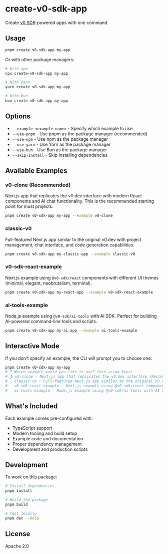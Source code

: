 # create-v0-sdk-app

Create [v0 SDK](https://v0-sdk.dev)-powered apps with one command.

## Usage

```bash
pnpm create v0-sdk-app my-app
```

Or with other package managers:

```bash
# With npm
npx create-v0-sdk-app my-app

# With yarn
yarn create v0-sdk-app my-app

# With bun
bun create v0-sdk-app my-app
```

## Options

- `--example <example-name>` - Specify which example to use
- `--use-pnpm` - Use pnpm as the package manager (recommended)
- `--use-npm` - Use npm as the package manager
- `--use-yarn` - Use Yarn as the package manager
- `--use-bun` - Use Bun as the package manager
- `--skip-install` - Skip installing dependencies

## Available Examples

### v0-clone (Recommended)

Next.js app that replicates the v0.dev interface with modern React components and AI chat functionality. This is the recommended starting point for most projects.

```bash
pnpm create v0-sdk-app my-app --example v0-clone
```

### classic-v0

Full-featured Next.js app similar to the original v0.dev with project management, chat interface, and code generation capabilities.

```bash
pnpm create v0-sdk-app my-classic-app --example classic-v0
```

### v0-sdk-react-example

Next.js example using `@v0-sdk/react` components with different UI themes (minimal, elegant, neobrutalism, terminal).

```bash
pnpm create v0-sdk-app my-react-app --example v0-sdk-react-example
```

### ai-tools-example

Node.js example using `@v0-sdk/ai-tools` with AI SDK. Perfect for building AI-powered command-line tools and scripts.

```bash
pnpm create v0-sdk-app my-ai-app --example ai-tools-example
```

## Interactive Mode

If you don't specify an example, the CLI will prompt you to choose one:

```bash
pnpm create v0-sdk-app my-app
# ? Which example would you like to use? (Use arrow keys)
# ❯ v0-clone - Next.js app that replicates the v0.dev interface (Recommended)
#   classic-v0 - Full-featured Next.js app similar to the original v0.dev
#   v0-sdk-react-example - Next.js example using @v0-sdk/react components
#   ai-tools-example - Node.js example using @v0-sdk/ai-tools with AI SDK
```

## What's Included

Each example comes pre-configured with:

- TypeScript support
- Modern tooling and build setup
- Example code and documentation
- Proper dependency management
- Development and production scripts

## Development

To work on this package:

```bash
# Install dependencies
pnpm install

# Build the package
pnpm build

# Test locally
pnpm dev --help
```

## License

Apache 2.0
